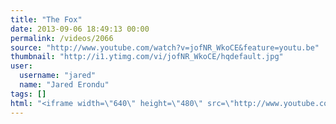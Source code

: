 ```yaml
---
title: "The Fox"
date: 2013-09-06 18:49:13 00:00
permalink: /videos/2066
source: "http://www.youtube.com/watch?v=jofNR_WkoCE&feature=youtu.be"
thumbnail: "http://i1.ytimg.com/vi/jofNR_WkoCE/hqdefault.jpg"
user:
  username: "jared"
  name: "Jared Erondu"
tags: []
html: "<iframe width=\"640\" height=\"480\" src=\"http://www.youtube.com/embed/jofNR_WkoCE?wmode=transparent&feature=oembed\" frameborder=\"0\" allowfullscreen></iframe>"
---
```


